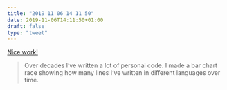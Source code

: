 ```yaml
---
title: "2019 11 06 14 11 50"
date: 2019-11-06T14:11:50+01:00
draft: false
type: "tweet"
---
```

[Nice work!](http://lomont.org/posts/2019/lines-of-code/) 

> Over decades I’ve written a lot of personal code. I made a bar chart race showing how many lines I’ve written in different languages over time.
